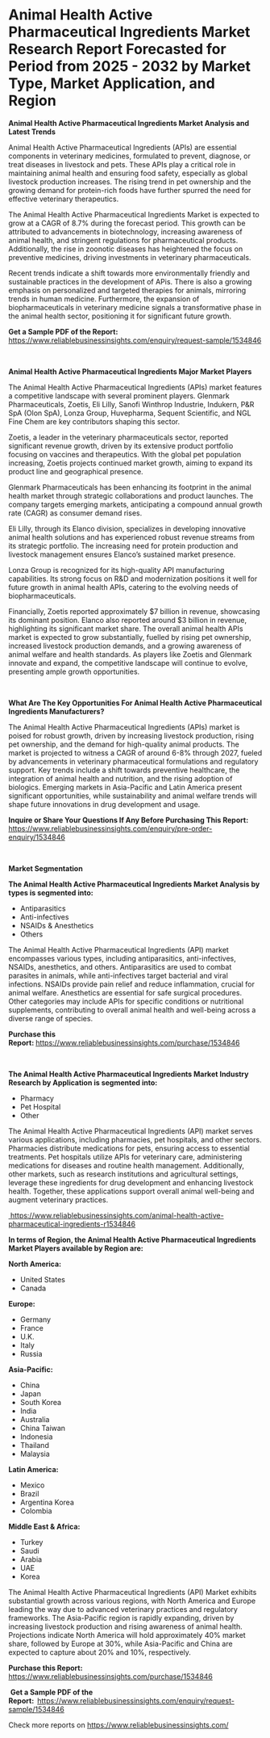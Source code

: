 <p><h1>Animal Health Active Pharmaceutical Ingredients Market Research Report Forecasted for Period from 2025 -  2032 by Market Type, Market Application, and Region</h1></p><p><strong>Animal Health Active Pharmaceutical Ingredients Market Analysis and Latest Trends</strong></p>
<p><p>Animal Health Active Pharmaceutical Ingredients (APIs) are essential components in veterinary medicines, formulated to prevent, diagnose, or treat diseases in livestock and pets. These APIs play a critical role in maintaining animal health and ensuring food safety, especially as global livestock production increases. The rising trend in pet ownership and the growing demand for protein-rich foods have further spurred the need for effective veterinary therapeutics.</p><p>The Animal Health Active Pharmaceutical Ingredients Market is expected to grow at a CAGR of 8.7% during the forecast period. This growth can be attributed to advancements in biotechnology, increasing awareness of animal health, and stringent regulations for pharmaceutical products. Additionally, the rise in zoonotic diseases has heightened the focus on preventive medicines, driving investments in veterinary pharmaceuticals.</p><p>Recent trends indicate a shift towards more environmentally friendly and sustainable practices in the development of APis. There is also a growing emphasis on personalized and targeted therapies for animals, mirroring trends in human medicine. Furthermore, the expansion of biopharmaceuticals in veterinary medicine signals a transformative phase in the animal health sector, positioning it for significant future growth.</p></p>
<p><strong>Get a Sample PDF of the Report:&nbsp;</strong> <a href="https://www.reliablebusinessinsights.com/enquiry/request-sample/1534846?utm_campaign=3004&utm_medium=2&utm_source=Github&utm_content=ia&utm_term=08032025&utm_id=animal-health-active-pharmaceutical-ingredients">https://www.reliablebusinessinsights.com/enquiry/request-sample/1534846</a></p>
<p>&nbsp;</p>
<p><strong>Animal Health Active Pharmaceutical Ingredients Major Market Players</strong></p>
<p><p>The Animal Health Active Pharmaceutical Ingredients (APIs) market features a competitive landscape with several prominent players. Glenmark Pharmaceuticals, Zoetis, Eli Lilly, Sanofi Winthrop Industrie, Indukern, P&R SpA (Olon SpA), Lonza Group, Huvepharma, Sequent Scientific, and NGL Fine Chem are key contributors shaping this sector.</p><p>Zoetis, a leader in the veterinary pharmaceuticals sector, reported significant revenue growth, driven by its extensive product portfolio focusing on vaccines and therapeutics. With the global pet population increasing, Zoetis projects continued market growth, aiming to expand its product line and geographical presence.</p><p>Glenmark Pharmaceuticals has been enhancing its footprint in the animal health market through strategic collaborations and product launches. The company targets emerging markets, anticipating a compound annual growth rate (CAGR) as consumer demand rises.</p><p>Eli Lilly, through its Elanco division, specializes in developing innovative animal health solutions and has experienced robust revenue streams from its strategic portfolio. The increasing need for protein production and livestock management ensures Elanco’s sustained market presence.</p><p>Lonza Group is recognized for its high-quality API manufacturing capabilities. Its strong focus on R&D and modernization positions it well for future growth in animal health APIs, catering to the evolving needs of biopharmaceuticals.</p><p>Financially, Zoetis reported approximately $7 billion in revenue, showcasing its dominant position. Elanco also reported around $3 billion in revenue, highlighting its significant market share. The overall animal health APIs market is expected to grow substantially, fuelled by rising pet ownership, increased livestock production demands, and a growing awareness of animal welfare and health standards. As players like Zoetis and Glenmark innovate and expand, the competitive landscape will continue to evolve, presenting ample growth opportunities.</p></p>
<p>&nbsp;</p>
<p><strong>What Are The Key Opportunities For Animal Health Active Pharmaceutical Ingredients Manufacturers?</strong></p>
<p><p>The Animal Health Active Pharmaceutical Ingredients (APIs) market is poised for robust growth, driven by increasing livestock production, rising pet ownership, and the demand for high-quality animal products. The market is projected to witness a CAGR of around 6-8% through 2027, fueled by advancements in veterinary pharmaceutical formulations and regulatory support. Key trends include a shift towards preventive healthcare, the integration of animal health and nutrition, and the rising adoption of biologics. Emerging markets in Asia-Pacific and Latin America present significant opportunities, while sustainability and animal welfare trends will shape future innovations in drug development and usage.</p></p>
<p><strong>Inquire or Share Your Questions If Any Before Purchasing This Report:</strong> <a href="https://www.reliablebusinessinsights.com/enquiry/pre-order-enquiry/1534846?utm_campaign=3004&utm_medium=2&utm_source=Github&utm_content=ia&utm_term=08032025&utm_id=animal-health-active-pharmaceutical-ingredients">https://www.reliablebusinessinsights.com/enquiry/pre-order-enquiry/1534846</a></p>
<p>&nbsp;</p>
<p><strong>Market Segmentation</strong></p>
<p><strong>The Animal Health Active Pharmaceutical Ingredients Market Analysis by types is segmented into:</strong></p>
<p><ul><li>Antiparasitics</li><li>Anti-infectives</li><li>NSAIDs & Anesthetics</li><li>Others</li></ul></p>
<p><p>The Animal Health Active Pharmaceutical Ingredients (API) market encompasses various types, including antiparasitics, anti-infectives, NSAIDs, anesthetics, and others. Antiparasitics are used to combat parasites in animals, while anti-infectives target bacterial and viral infections. NSAIDs provide pain relief and reduce inflammation, crucial for animal welfare. Anesthetics are essential for safe surgical procedures. Other categories may include APIs for specific conditions or nutritional supplements, contributing to overall animal health and well-being across a diverse range of species.</p></p>
<p><strong>Purchase this Report:&nbsp;</strong><a href="https://www.reliablebusinessinsights.com/purchase/1534846?utm_campaign=3004&utm_medium=2&utm_source=Github&utm_content=ia&utm_term=08032025&utm_id=animal-health-active-pharmaceutical-ingredients">https://www.reliablebusinessinsights.com/purchase/1534846</a></p>
<p>&nbsp;</p>
<p><strong>The Animal Health Active Pharmaceutical Ingredients Market Industry Research by Application is segmented into:</strong></p>
<p><ul><li>Pharmacy</li><li>Pet Hospital</li><li>Other</li></ul></p>
<p><p>The Animal Health Active Pharmaceutical Ingredients (API) market serves various applications, including pharmacies, pet hospitals, and other sectors. Pharmacies distribute medications for pets, ensuring access to essential treatments. Pet hospitals utilize APIs for veterinary care, administering medications for diseases and routine health management. Additionally, other markets, such as research institutions and agricultural settings, leverage these ingredients for drug development and enhancing livestock health. Together, these applications support overall animal well-being and augment veterinary practices.</p></p>
<p><a href="https://www.reliablebusinessinsights.com/animal-health-active-pharmaceutical-ingredients-r1534846?utm_campaign=3004&utm_medium=2&utm_source=Github&utm_content=ia&utm_term=08032025&utm_id=animal-health-active-pharmaceutical-ingredients">&nbsp;https://www.reliablebusinessinsights.com/animal-health-active-pharmaceutical-ingredients-r1534846</a></p>
<p><strong>In terms of Region, the Animal Health Active Pharmaceutical Ingredients Market Players available by Region are:</strong></p>
<p>
    <p> <strong> North America: </strong>
        <ul>
            <li>United States</li>
            <li>Canada</li>
        </ul>
        </p> 
    <p> <strong> Europe: </strong>
        <ul>
            <li>Germany</li>
            <li>France</li>
            <li>U.K.</li>
            <li>Italy</li>
            <li>Russia</li>
        </ul>
        </p> 
    <p> <strong> Asia-Pacific: </strong>
        <ul>
            <li>China</li>
            <li>Japan</li>
            <li>South Korea</li>
            <li>India</li>
            <li>Australia</li>
            <li>China Taiwan</li>
            <li>Indonesia</li>
            <li>Thailand</li>
            <li>Malaysia</li>
        </ul>
        </p> 
    <p> <strong> Latin America: </strong>
        <ul>
            <li>Mexico</li>
            <li>Brazil</li>
            <li>Argentina Korea</li>
            <li>Colombia</li>
        </ul>
        </p> 
    <p> <strong> Middle East & Africa: </strong>
        <ul>
            <li>Turkey</li>
            <li>Saudi</li>
            <li>Arabia</li>
            <li>UAE</li>
            <li>Korea</li>
        </ul>
    </p>
    </p>
<p><p>The Animal Health Active Pharmaceutical Ingredients (API) Market exhibits substantial growth across various regions, with North America and Europe leading the way due to advanced veterinary practices and regulatory frameworks. The Asia-Pacific region is rapidly expanding, driven by increasing livestock production and rising awareness of animal health. Projections indicate North America will hold approximately 40% market share, followed by Europe at 30%, while Asia-Pacific and China are expected to capture about 20% and 10%, respectively.</p></p>
<p><strong>Purchase this Report: </strong><a href="https://www.reliablebusinessinsights.com/purchase/1534846?utm_campaign=3004&utm_medium=2&utm_source=Github&utm_content=ia&utm_term=08032025&utm_id=animal-health-active-pharmaceutical-ingredients">https://www.reliablebusinessinsights.com/purchase/1534846</a></p>
<p>&nbsp;<strong>Get a Sample PDF of the Report:&nbsp;&nbsp;</strong><a href="https://www.reliablebusinessinsights.com/enquiry/request-sample/1534846?utm_campaign=3004&utm_medium=2&utm_source=Github&utm_content=ia&utm_term=08032025&utm_id=animal-health-active-pharmaceutical-ingredients">https://www.reliablebusinessinsights.com/enquiry/request-sample/1534846</a></p>
<p><strong></strong></p>
<p>Check more reports on <a href="https://www.reliablebusinessinsights.com/?utm_campaign=3004&utm_medium=2&utm_source=Github&utm_content=ia&utm_term=08032025&utm_id=animal-health-active-pharmaceutical-ingredients">https://www.reliablebusinessinsights.com/</a></p>